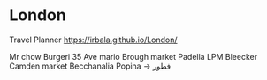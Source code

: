 # London
Travel Planner
https://irbala.github.io/London/

Mr chow
Burgeri
35 
Ave mario 
Brough market 
Padella
LPM
Bleecker 
Camden market 
Becchanalia
Popina -> فطور 

